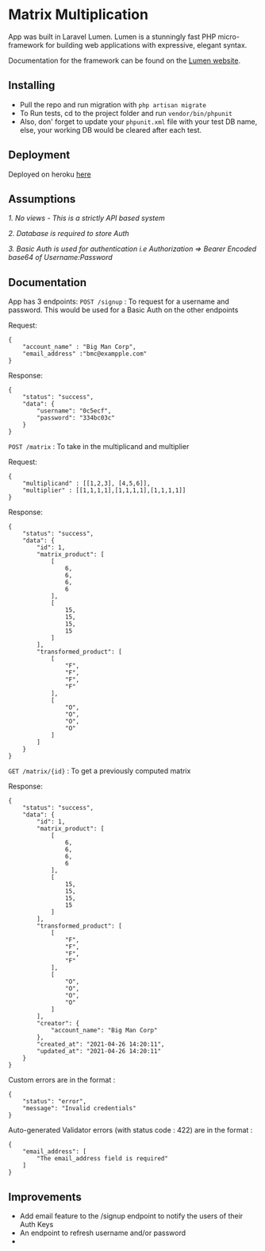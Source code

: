 # Matrix Multiplication

App was built in Laravel Lumen. Lumen is a stunningly fast PHP micro-framework for building web applications with expressive, elegant syntax.

Documentation for the framework can be found on the [Lumen website](https://lumen.laravel.com/docs).

## Installing

* Pull the repo and run migration with 
```php artisan migrate```
* To Run tests, cd to the project folder and run
```vendor/bin/phpunit```
* Also, don' forget to update your `phpunit.xml` file with your test DB name, else, your working DB would be cleared after each test.

## Deployment

Deployed on heroku [here](https://matrix-multiplier.herokuapp.com/)

## Assumptions

*1. No views - This is a strictly API based system*

*2. Database is required to store Auth*

*3. Basic Auth is used for authentication i.e Authorization => Bearer Encoded base64 of Username:Password*


## Documentation

App has 3 endpoints:
```POST /signup``` : To request for a username and password. This would be used for a Basic Auth on the other endpoints

Request:
```
{
	"account_name" : "Big Man Corp",
	"email_address" :"bmc@exampple.com"
}
```

Response:
```
{
    "status": "success",
    "data": {
        "username": "0c5ecf",
        "password": "334bc03c"
    }
}
```

```POST /matrix``` : To take in the multiplicand and multiplier

Request:
```
{
	"multiplicand" : [[1,2,3], [4,5,6]],
	"multiplier" : [[1,1,1,1],[1,1,1,1],[1,1,1,1]]
}
```

Response:
```
{
    "status": "success",
    "data": {
        "id": 1,
        "matrix_product": [
            [
                6,
                6,
                6,
                6
            ],
            [
                15,
                15,
                15,
                15
            ]
        ],
        "transformed_product": [
            [
                "F",
                "F",
                "F",
                "F"
            ],
            [
                "O",
                "O",
                "O",
                "O"
            ]
        ]
    }
}
```

```GET /matrix/{id}``` : To get a previously computed matrix

Response:
```
{
    "status": "success",
    "data": {
        "id": 1,
        "matrix_product": [
            [
                6,
                6,
                6,
                6
            ],
            [
                15,
                15,
                15,
                15
            ]
        ],
        "transformed_product": [
            [
                "F",
                "F",
                "F",
                "F"
            ],
            [
                "O",
                "O",
                "O",
                "O"
            ]
        ],
        "creator": {
            "account_name": "Big Man Corp"
        },
        "created_at": "2021-04-26 14:20:11",
        "updated_at": "2021-04-26 14:20:11"
    }
}
```

Custom errors are in the format :
```
{
    "status": "error",
    "message": "Invalid credentials"
}
```
Auto-generated Validator errors (with status code : 422) are in the format :
```
{
    "email_address": [
        "The email_address field is required"
    ]
}
```

## Improvements

* Add email feature to the /signup endpoint to notify the users of their Auth Keys
* An endpoint to refresh username and/or password
* 
